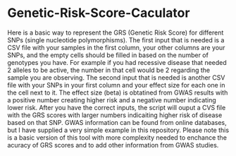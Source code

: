 # Genetic-Risk-Score-Caculator
Here is a basic way to represent the GRS (Genetic Risk Score) for different SNPs (single nucleotide polymorphisms). The first input that is needed is a CSV file with your samples in the first column, your other columns are your SNPs, and the empty cells should be filled in based on the number of genotypes you have. For example if you had recessive disease that needed 2 alleles to be active, the number in that cell would be 2 regarding the sample you are observing. The second input that is needed is another CSV file with your SNPs in your first column and your effect size for each one in the cell next to it. The effect size (beta) is obtatined from GWAS results with a positive number creating higher risk and a negative number indicating lower risk. After you have the correct inputs, the script will ouput a CVS file with the GRS scores with larger numbers indicaiting higher risk of disease based on that SNP. GWAS information can be found from online databases, but I have supplied a very simple example in this repository. Please note this is a basic version of this tool with more complexity needed to enchance the acuracy of GRS scores and to add other information from GWAS studies. 
